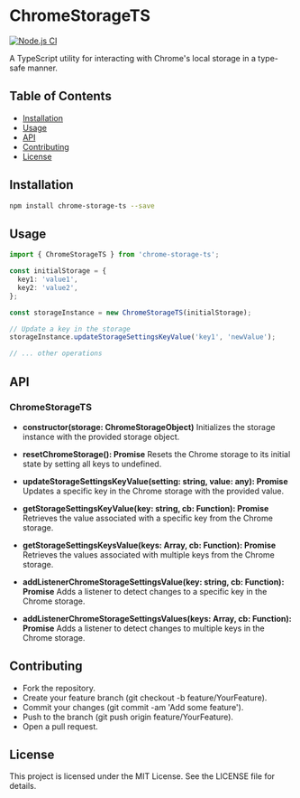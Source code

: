 # ChromeStorageTS
[![Node.js CI](https://github.com/Chaysen/chrome-storage-ts-utility/actions/workflows/nodejs.yml/badge.svg?branch=main&event=push)](https://github.com/Chaysen/chrome-storage-ts-utility/actions/workflows/nodejs.yml)

A TypeScript utility for interacting with Chrome's local storage in a type-safe manner.

## Table of Contents

- [Installation](#installation)
- [Usage](#usage)
- [API](#api)
- [Contributing](#contributing)
- [License](#license)

## Installation

```bash
npm install chrome-storage-ts --save
```
## Usage 

```typescript
import { ChromeStorageTS } from 'chrome-storage-ts';

const initialStorage = {
  key1: 'value1',
  key2: 'value2',
};

const storageInstance = new ChromeStorageTS(initialStorage);

// Update a key in the storage
storageInstance.updateStorageSettingsKeyValue('key1', 'newValue');

// ... other operations
```
## API
### ChromeStorageTS
- **constructor(storage: ChromeStorageObject)**
Initializes the storage instance with the provided storage object.

- **resetChromeStorage(): Promise<void>**
Resets the Chrome storage to its initial state by setting all keys to undefined.

- **updateStorageSettingsKeyValue(setting: string, value: any): Promise<void>**
Updates a specific key in the Chrome storage with the provided value.

- **getStorageSettingsKeyValue(key: string, cb: Function): Promise<void>**
Retrieves the value associated with a specific key from the Chrome storage.

- **getStorageSettingsKeysValue(keys: Array<string>, cb: Function): Promise<void>**
Retrieves the values associated with multiple keys from the Chrome storage.

- **addListenerChromeStorageSettingsValue(key: string, cb: Function): Promise<void>**
Adds a listener to detect changes to a specific key in the Chrome storage.

- **addListenerChromeStorageSettingsValues(keys: Array<string>, cb: Function): Promise<void>**
Adds a listener to detect changes to multiple keys in the Chrome storage.

## Contributing
- Fork the repository.
- Create your feature branch (git checkout -b feature/YourFeature).
- Commit your changes (git commit -am 'Add some feature').
- Push to the branch (git push origin feature/YourFeature).
- Open a pull request.
## License
This project is licensed under the MIT License. See the LICENSE file for details.